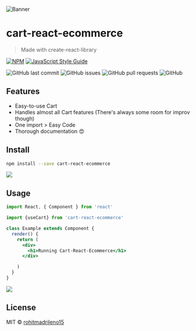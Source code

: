 ![Banner](https://res.cloudinary.com/dlxxe3zdi/image/upload/v1626015416/Cart-react_mbeeuw.png)

# cart-react-ecommerce

> Made with create-react-library

[![NPM](https://img.shields.io/npm/v/cart-react-ecommerce.svg)](https://www.npmjs.com/package/cart-react-ecommerce) [![JavaScript Style Guide](https://img.shields.io/badge/code_style-standard-brightgreen.svg)](https://standardjs.com)

![GitHub last commit](https://img.shields.io/github/last-commit/rohitmadrileno15/cart-react-ecommerce)
![GitHub issues](https://img.shields.io/github/issues-raw/rohitmadrileno15/cart-react-ecommerce)
![GitHub pull requests](https://img.shields.io/github/issues-pr/rohitmadrileno15/cart-react-ecommerce)
![GitHub](https://img.shields.io/github/license/rohitmadrileno15/cart-react-ecommerce)

## Features

- Easy-to-use Cart
- Handles almost all Cart features (There's always some room for improv though)
- One import > Easy Code
- Thorough documentation :heart_eyes:


## Install

```bash
npm install --save cart-react-ecommerce
```

![](https://media.giphy.com/media/1BFEEIo4h1BuTH8eqP/giphy.gif)


## Usage

```jsx
import React, { Component } from 'react'

import {useCart} from 'cart-react-ecommerce'

class Example extends Component {
  render() {
    return (
      <div>
        <h1>Running Cart-React-Ecommerce</h1>
      </div>

    )
  }
}
```

![](https://gph.is/g/466z6Wx)

## License

MIT © [rohitmadrileno15](https://github.com/rohitmadrileno15)
